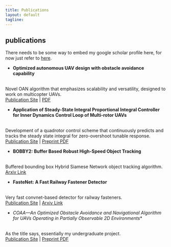 ```yaml
---
title: Publications
layout: default
tagline:
---
```


<div>
  <h2 class="page-header-brief">publications</h2>
  <div class="line-sep"></div>
</div>

There needs to be some way to embed my google scholar profile here, for now just refer to <a href="https://scholar.google.com/citations?user=FHvuXNcAAAAJ&hl=en" target="_blank">here</a>.

- **Optimized autonomous UAV design with obstacle avoidance capability**
<br/>
Novel OAN algorithm that emphasizes scalability and versatility, designed to work on multicopter UAVs.
<br/>
<a href="https://aip.scitation.org/doi/abs/10.1063/5.0001372" target="_blank">Publication Site</a> | 
<a href="{{ site.BASE_PATH }}/assets/media/AIP2020.pdf" target="_blank">PDF</a>

- **Application of Steady-State Integral Proportional Integral Controller for Inner Dynamics Control Loop of Multi-rotor UAVs** 
<br/>
Development of a quadrotor control scheme that continuously predicts and tracks the steady state integral for zero-overshoot tunable response.
<br/>
<a href="https://ieeexplore.ieee.org/abstract/document/8776780" target="_blank">Publication Site</a> | 
<a href="{{ site.BASE_PATH }}/assets/media/ICACCA2018.pdf" target="_blank">Preprint PDF</a>

- **BOBBY2: Buffer Based Robust High-Speed Object Tracking**
<br/>
Buffered bounding box Hybrid Siamese Network object tracking algorithm. 
<br/>
<a href="https://arxiv.org/abs/1910.08263" target="_blank">Arxiv Link</a>

- **FasteNet: A Fast Railway Fastener Detector**
<br/>
Very fast convnet-based detector for railway fasteners.
<br/>
<a href="https://link.springer.com/chapter/10.1007/978-981-16-2377-6_71" target="_blank">Publication Site</a> | 
<a href="https://arxiv.org/abs/2012.07968" target="_blank">Arxiv Link</a>

- **COAA*—An Optimized Obstacle Avoidance and Navigational Algorithm for UAVs Operating in Partially Observable 2D Environments**
<br/>
As the title says, essentially my undergraduate project.
<br/>
<a href="https://www.worldscientific.com/doi/abs/10.1142/S2301385022500091" target="_blank">Publication Site</a> |
<a href="{{ site.BASE_PATH }}/assets/media/US2021.pdf" target="_blank">Preprint PDF</a>
